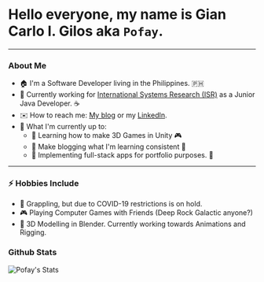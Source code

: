 # Hello everyone, my name is Gian Carlo I. Gilos aka `Pofay`.

---

### About Me

- 🏠 I'm a Software Developer living in the Philippines. 🇵🇭
- 💼 Currently working for [International Systems Research (ISR)][1] as a Junior Java Developer. ☕
- ✉️ How to reach me: [My blog][blog] or my [LinkedIn][2].
- 🥅 What I'm currently up to:
  - 🌱 Learning how to make 3D Games in Unity 🎮
  - 🌱 Make blogging what I'm learning consistent 📅
  - 🌱 Implementing full-stack apps for portfolio purposes. 📒

---

### ⚡ Hobbies Include

- 🥋 Grappling, but due to COVID-19 restrictions is on hold.
- 🎮 Playing Computer Games with Friends (Deep Rock Galactic anyone?️)
- 🎨 3D Modelling in Blender. Currently working towards Animations and Rigging.

### Github Stats

![Pofay's Stats][github-stats]

[1]: https://www.linkedin.com/company/international-systems-research-co-/
[2]: https://www.linkedin.com/in/gian-carlo-gilos-482940121/
[blog]: https://pofay.vercel.app
[github-stats]: https://github-readme-stats.vercel.app/api?username=pofay&theme=radical&show_icons=true&count_private=true
